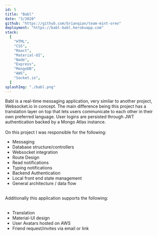 ```yaml
---
id: 5
title: "Babl"
date: "3/2020"
github: "https://github.com/brianqian/team-mint-oreo"
deployment: "https://babl-babl.herokuapp.com"
stack:
  [
    "HTML",
    "CSS",
    "React",
    "Material-UI",
    "Node",
    "Express",
    "MongoDB",
    "AWS",
    "Socket.io",
  ]
splashImg: "./babl.png"
---
```


Babl is a real-time messaging application, very similar to another project, Websocket.io in concept. The main difference being this project has a translation layer on top that lets users communicate to each other in their own preferred language. User logins are persisted through JWT authentication backed by a Mongo Atlas instance.
<br><br/>
On this project I was responsible for the following:

- Messaging
- Database structure/controllers
- Websocket integration
- Route Design
- Read notifications
- Typing notifications
- Backend Authentication
- Local front end state management
- General architecture / data flow
  <br></br>

Additionally this application supports the following:
<br></br>

- Translation
- Material-UI design
- User Avatars hosted on AWS
- Friend request/invites via email or link
